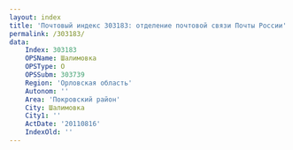 ```yaml
---
layout: index
title: 'Почтовый индекс 303183: отделение почтовой связи Почты России'
permalink: /303183/
data:
    Index: 303183
    OPSName: Шалимовка
    OPSType: О
    OPSSubm: 303739
    Region: 'Орловская область'
    Autonom: ''
    Area: 'Покровский район'
    City: Шалимовка
    City1: ''
    ActDate: '20110816'
    IndexOld: ''
---
```


